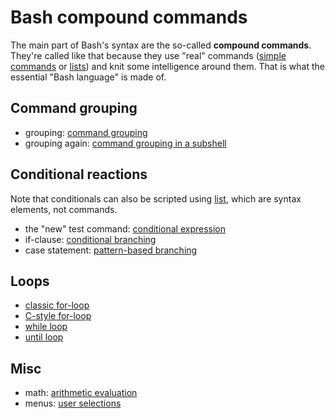 # Bash compound commands

The main part of Bash's syntax are the so-called **compound commands**.
They're called like that because they use "real" commands ([simple
commands](../../syntax/basicgrammar.md#simple_commands) or
[lists](../../syntax/basicgrammar.md#lists)) and knit some intelligence around
them. That is what the essential "Bash language" is made of.

## Command grouping

-   grouping: [command grouping](grouping_plain.md)
-   grouping again: [command grouping in a subshell](grouping_subshell.md)

## Conditional reactions

Note that conditionals can also be scripted using
[list](../../syntax/basicgrammar.md#lists), which are syntax elements, not
commands.

-   the "new" test command: [conditional
    expression](conditional_expression.md)
-   if-clause: [conditional branching](if_clause.md)
-   case statement: [pattern-based branching](case.md)

## Loops

-   [classic for-loop](classic_for.md)
-   [C-style for-loop](c_for.md)
-   [while loop](while_loop.md)
-   [until loop](until_loop.md)

## Misc

-   math: [arithmetic evaluation](arithmetic_eval.md)
-   menus: [user selections](user_select.md)
